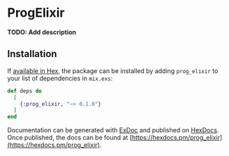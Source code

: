 # ProgElixir

**TODO: Add description**

## Installation

If [available in Hex](https://hex.pm/docs/publish), the package can be installed
by adding `prog_elixir` to your list of dependencies in `mix.exs`:

```elixir
def deps do
  [
    {:prog_elixir, "~> 0.1.0"}
  ]
end
```

Documentation can be generated with [ExDoc](https://github.com/elixir-lang/ex_doc)
and published on [HexDocs](https://hexdocs.pm). Once published, the docs can
be found at [https://hexdocs.pm/prog_elixir](https://hexdocs.pm/prog_elixir).

